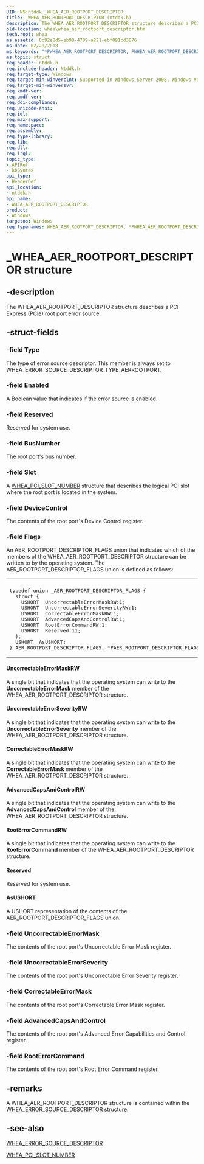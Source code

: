 ```yaml
---
UID: NS:ntddk._WHEA_AER_ROOTPORT_DESCRIPTOR
title: _WHEA_AER_ROOTPORT_DESCRIPTOR (ntddk.h)
description: The WHEA_AER_ROOTPORT_DESCRIPTOR structure describes a PCI Express (PCIe) root port error source.
old-location: whea\whea_aer_rootport_descriptor.htm
tech.root: whea
ms.assetid: 0c92e8d5-eb98-4789-a221-ebf891cd3876
ms.date: 02/20/2018
ms.keywords: "*PWHEA_AER_ROOTPORT_DESCRIPTOR, PWHEA_AER_ROOTPORT_DESCRIPTOR, PWHEA_AER_ROOTPORT_DESCRIPTOR structure pointer [WHEA Drivers and Applications], WHEA_AER_ROOTPORT_DESCRIPTOR, WHEA_AER_ROOTPORT_DESCRIPTOR structure [WHEA Drivers and Applications], _WHEA_AER_ROOTPORT_DESCRIPTOR, ntddk/PWHEA_AER_ROOTPORT_DESCRIPTOR, ntddk/WHEA_AER_ROOTPORT_DESCRIPTOR, whea.whea_aer_rootport_descriptor, whearef_e96777a4-ff19-4291-9730-ffe4c9828381.xml"
ms.topic: struct
req.header: ntddk.h
req.include-header: Ntddk.h
req.target-type: Windows
req.target-min-winverclnt: Supported in Windows Server 2008, Windows Vista SP1, and later versions of Windows.
req.target-min-winversvr: 
req.kmdf-ver: 
req.umdf-ver: 
req.ddi-compliance: 
req.unicode-ansi: 
req.idl: 
req.max-support: 
req.namespace: 
req.assembly: 
req.type-library: 
req.lib: 
req.dll: 
req.irql: 
topic_type:
- APIRef
- kbSyntax
api_type:
- HeaderDef
api_location:
- ntddk.h
api_name:
- WHEA_AER_ROOTPORT_DESCRIPTOR
product:
- Windows
targetos: Windows
req.typenames: WHEA_AER_ROOTPORT_DESCRIPTOR, *PWHEA_AER_ROOTPORT_DESCRIPTOR
---
```


# _WHEA_AER_ROOTPORT_DESCRIPTOR structure


## -description


The WHEA_AER_ROOTPORT_DESCRIPTOR structure describes a PCI Express (PCIe) root port error source.


## -struct-fields




### -field Type

The type of error source descriptor. This member is always set to WHEA_ERROR_SOURCE_DESCRIPTOR_TYPE_AERROOTPORT.


### -field Enabled

A Boolean value that indicates if the error source is enabled.


### -field Reserved

Reserved for system use.


### -field BusNumber

The root port's bus number.


### -field Slot

A <a href="https://msdn.microsoft.com/library/windows/hardware/ff560595">WHEA_PCI_SLOT_NUMBER</a> structure that describes the logical PCI slot where the root port is located in the system.


### -field DeviceControl

The contents of the root port's Device Control register.


### -field Flags

An AER_ROOTPORT_DESCRIPTOR_FLAGS union that indicates which of the members of the WHEA_AER_ROOTPORT_DESCRIPTOR structure can be written to by the operating system. The AER_ROOTPORT_DESCRIPTOR_FLAGS union is defined as follows:

<div class="code"><span codelanguage=""><table>
<tr>
<th></th>
</tr>
<tr>
<td>
<pre>typedef union _AER_ROOTPORT_DESCRIPTOR_FLAGS {
  struct {
    USHORT  UncorrectableErrorMaskRW:1;
    USHORT  UncorrectableErrorSeverityRW:1;
    USHORT  CorrectableErrorMaskRW:1;
    USHORT  AdvancedCapsAndControlRW:1;
    USHORT  RootErrorCommandRW:1;
    USHORT  Reserved:11;
  };
  USHORT  AsUSHORT;
} AER_ROOTPORT_DESCRIPTOR_FLAGS, *PAER_ROOTPORT_DESCRIPTOR_FLAGS</pre>
</td>
</tr>
</table></span></div>




#### UncorrectableErrorMaskRW

A single bit that indicates that the operating system can write to the <b>UncorrectableErrorMask</b> member of the WHEA_AER_ROOTPORT_DESCRIPTOR structure.



#### UncorrectableErrorSeverityRW

A single bit that indicates that the operating system can write to the <b>UncorrectableErrorSeverity </b>member of the WHEA_AER_ROOTPORT_DESCRIPTOR structure.



#### CorrectableErrorMaskRW

A single bit that indicates that the operating system can write to the <b>CorrectableErrorMask</b> member of the WHEA_AER_ROOTPORT_DESCRIPTOR structure.



#### AdvancedCapsAndControlRW

A single bit that indicates that the operating system can write to the <b>AdvancedCapsAndControl</b> member of the WHEA_AER_ROOTPORT_DESCRIPTOR structure.



#### RootErrorCommandRW

A single bit that indicates that the operating system can write to the <b>RootErrorCommand</b> member of the WHEA_AER_ROOTPORT_DESCRIPTOR structure.



#### Reserved

Reserved for system use.



#### AsUSHORT

A USHORT representation of the contents of the AER_ROOTPORT_DESCRIPTOR_FLAGS union.


### -field UncorrectableErrorMask

The contents of the root port's Uncorrectable Error Mask register.


### -field UncorrectableErrorSeverity

The contents of the root port's Uncorrectable Error Severity register.


### -field CorrectableErrorMask

The contents of the root port's Correctable Error Mask register.


### -field AdvancedCapsAndControl

The contents of the root port's Advanced Error Capabilities and Control register.


### -field RootErrorCommand

The contents of the root port's Root Error Command register.


## -remarks



A WHEA_AER_ROOTPORT_DESCRIPTOR structure is contained within the <a href="https://msdn.microsoft.com/library/windows/hardware/ff560505">WHEA_ERROR_SOURCE_DESCRIPTOR</a> structure.




## -see-also




<a href="https://msdn.microsoft.com/library/windows/hardware/ff560505">WHEA_ERROR_SOURCE_DESCRIPTOR</a>



<a href="https://msdn.microsoft.com/library/windows/hardware/ff560595">WHEA_PCI_SLOT_NUMBER</a>
 

 

